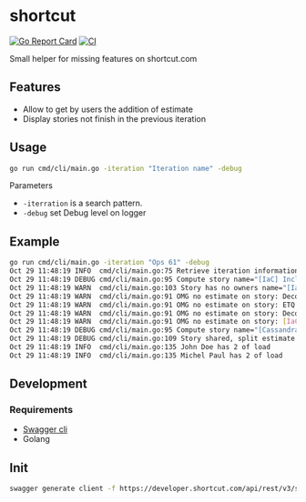 # shortcut

[![Go Report Card](https://goreportcard.com/badge/github.com/lederniermetre/shortcut)](https://goreportcard.com/report/github.com/lederniermetre/shortcut) [![CI](https://github.com/lederniermetre/shortcut/actions/workflows/ci.yaml/badge.svg)](https://github.com/lederniermetre/shortcut/actions/workflows/ci.yaml)

Small helper for missing features on shortcut.com

## Features

- Allow to get by users the addition of estimate
- Display stories not finish in the previous iteration

## Usage

```bash
go run cmd/cli/main.go -iteration "Iteration name" -debug
```

Parameters

- `-iterration` is a search pattern.
- `-debug` set Debug level on logger

## Example

```bash
go run cmd/cli/main.go -iteration "Ops 61" -debug
Oct 29 11:48:19 INFO  cmd/cli/main.go:75 Retrieve iteration informations name="#61 OPS"
Oct 29 11:48:19 DEBUG cmd/cli/main.go:95 Compute story name="[IaC] Includes defaults in provider" owners="0" estimate="3"
Oct 29 11:48:19 WARN  cmd/cli/main.go:103 Story has no owners name="[IaC] Includes defaults in provider"
Oct 29 11:48:19 WARN  cmd/cli/main.go:91 OMG no estimate on story: Decomission Service A
Oct 29 11:48:19 WARN  cmd/cli/main.go:91 OMG no estimate on story: ETQ OPS I want to setup Service C
Oct 29 11:48:19 WARN  cmd/cli/main.go:91 OMG no estimate on story: Decomission Service B
Oct 29 11:48:19 WARN  cmd/cli/main.go:91 OMG no estimate on story: [IaC] PRA mode
Oct 29 11:48:19 DEBUG cmd/cli/main.go:95 Compute story name="[Cassandra] Update client" owners="2" estimate="5"
Oct 29 11:48:19 DEBUG cmd/cli/main.go:109 Story shared, split estimate name="[Cassandra] Update client"
Oct 29 11:48:19 INFO  cmd/cli/main.go:135 John Doe has 2 of load
Oct 29 11:48:19 INFO  cmd/cli/main.go:135 Michel Paul has 2 of load
```

## Development

### Requirements

- [Swagger cli](https://goswagger.io/install.html)
- Golang

## Init

```bash
swagger generate client -f https://developer.shortcut.com/api/rest/v3/shortcut.swagger.json --target pkg/shortcut/gen/
```
